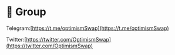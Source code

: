 # 🎨 Group



Telegram:[https://t.me/optimismSwap](https://t.me/optimismSwap)

Twitter:[https://twitter.com/OptimismSwap](https://twitter.com/OptimismSwap)





